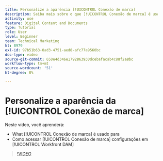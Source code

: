 ```yaml
---
title: Personalize a aparência [!UICONTROL Conexão de marca]
description: Saiba mais sobre o que [!UICONTROL Conexão de marca] é usado para e como acessar o [!UICONTROL Conexão de marca] configurações em [!UICONTROL Workfront DAM].
activity: use
feature: Digital Content and Documents
type: Tutorial
role: User
level: Beginner
team: Technical Marketing
kt: 8979
exl-id: 97b51b63-0ad3-4751-aed8-afc77a9560bc
doc-type: video
source-git-commit: 650e4d346e1792863930dcebafacab4c88f2a8bc
workflow-type: tm+mt
source-wordcount: '51'
ht-degree: 0%

---
```


# Personalize a aparência da [!UICONTROL Conexão de marca]

Neste vídeo, você aprenderá:

* What [!UICONTROL Conexão de marca] é usado para
* Como acessar [!UICONTROL Conexão de marca] configurações em [!UICONTROL Workfront DAM]

>[!VIDEO](https://video.tv.adobe.com/v/335241/?quality=12&learn=on)
